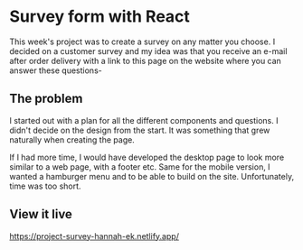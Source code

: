 # Survey form with React

This week's project was to create a survey on any matter you choose. I decided on a customer survey and my idea was that you receive an e-mail after order delivery with a link to this page on the website where you can answer these questions-

## The problem

I started out with a plan for all the different components and questions. I didn't decide on the design from the start. It was something that grew naturally when creating the page.

If I had more time, I would have developed the desktop page to look more similar to a web page, with a footer etc. Same for the mobile version, I wanted a hamburger menu and to be able to build on the site. Unfortunately, time was too short.

## View it live

https://project-survey-hannah-ek.netlify.app/
